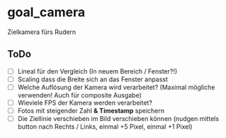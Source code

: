 
# goal_camera

Zielkamera fürs Rudern

## ToDo

- [ ]  Lineal für den Vergleich (In neuem Bereich / Fenster?!)
- [ ]  Scaling dass die Breite sich an das Fenster anpasst
- [ ]  Welche Auflösung der Kamera wird verarbeitet? (Maximal mögliche verwenden! Auch für composite Ausgabe)
- [ ]  Wieviele FPS der Kamera werden verarbeitet?
- [ ]  Fotos mit steigender Zahl __& Timestamp__ speichern
- [ ]  Die Ziellinie verschieben im Bild verschieben können (nudgen mittels button nach Rechts / Links, einmal +5 Pixel, einmal +1 Pixel)

